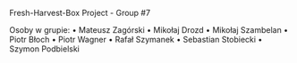 Fresh-Harvest-Box
Project - Group #7

Osoby w grupie:
• Mateusz Zagórski
• Mikołaj Drozd
• Mikołaj Szambelan
• Piotr Błoch
• Piotr Wagner
• Rafał Szymanek
• Sebastian Stobiecki
• Szymon Podbielski
